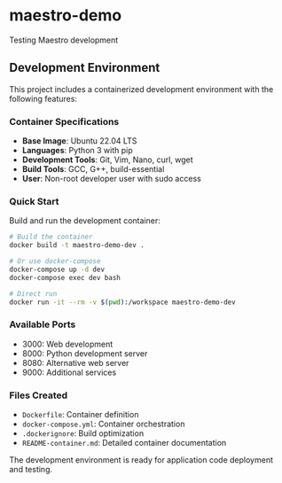 # maestro-demo
Testing Maestro development

## Development Environment

This project includes a containerized development environment with the following features:

### Container Specifications
- **Base Image**: Ubuntu 22.04 LTS
- **Languages**: Python 3 with pip
- **Development Tools**: Git, Vim, Nano, curl, wget
- **Build Tools**: GCC, G++, build-essential
- **User**: Non-root developer user with sudo access

### Quick Start

Build and run the development container:

```bash
# Build the container
docker build -t maestro-demo-dev .

# Or use docker-compose
docker-compose up -d dev
docker-compose exec dev bash

# Direct run
docker run -it --rm -v $(pwd):/workspace maestro-demo-dev
```

### Available Ports
- 3000: Web development
- 8000: Python development server  
- 8080: Alternative web server
- 9000: Additional services

### Files Created
- `Dockerfile`: Container definition
- `docker-compose.yml`: Container orchestration
- `.dockerignore`: Build optimization
- `README-container.md`: Detailed container documentation

The development environment is ready for application code deployment and testing.
